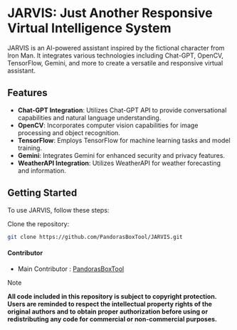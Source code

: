 # JARVIS: Just Another Responsive Virtual Intelligence System

JARVIS is an AI-powered assistant inspired by the fictional character from Iron Man. It integrates various technologies including Chat-GPT, OpenCV, TensorFlow, Gemini, and more to create a versatile and responsive virtual assistant.

## Features

- **Chat-GPT Integration**: Utilizes Chat-GPT API to provide conversational capabilities and natural language understanding.
- **OpenCV**: Incorporates computer vision capabilities for image processing and object recognition.
- **TensorFlow**: Employs TensorFlow for machine learning tasks and model training.
- **Gemini**: Integrates Gemini for enhanced security and privacy features.
- **WeatherAPI Integration**: Utilizes WeatherAPI for weather forecasting and information.

## Getting Started

To use JARVIS, follow these steps:

Clone the repository:

   ```bash
   git clone https://github.com/PandorasBoxTool/JARVIS.git
   ```

#### Contributor

* Main Contributor : [PandorasBoxTool](https://github.com/PandorasBoxTool)

> [!NOTE]  
> ****All code included in this repository is subject to copyright protection. Users are reminded to respect the intellectual property rights of the original authors and to obtain proper authorization before using or redistributing any code for commercial or non-commercial purposes.****
